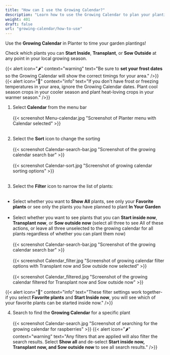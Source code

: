 ```yaml
---
title: "How can I use the Growing Calendar?"
description: "Learn how to use the Growing Calendar to plan your plantings"
weight: 401
draft: false
url: "growing-calendar/how-to-use"
---
```


Use the **Growing Calendar** in Planter to time your garden plantings!

Check which plants you can **Start Inside**, **Transplant**, or **Sow Outside** at any point in your local growing season.

{{< alert icon="🌶️" context="warning" text="Be sure to **set your frost dates** so the Growing Calendar will show the correct timings for your area." />}}
{{< alert icon="🌴" context="info" text="If you don't have frost or freezing temperatures in your area, ignore the Growing Calendar dates. Plant cool season crops in your cooler season and plant heat-loving crops in your warmer season." />}}

1. Select **Calendar** from the menu bar<br /><br />
{{< screenshot Menu-calendar.jpg "Screenshot of Planter menu with Calendar selected" >}}<br /><br />

2. Select the **Sort** icon to change the sorting<br /><br />
{{< screenshot Calendar-search-bar.jpg "Screenshot of the growing calendar search bar" >}}<br /><br />
{{< screenshot Calendar-sort.jpg "Screenshot of growing calendar sorting options" >}}<br /><br />

3. Select the **Filter** icon to narrow the list of plants:<br /><br />
- Select whether you want to **Show All** plants, see only your **Favorite plants** or see only the plants you have planned to plant **In Your Garden**<br /><br />
- Select whether you want to see plants that you can **Start inside now**, **Transplant now**, or **Sow outside now** (select all three to see All of these actions, or leave all three unselected to the growing calendar for all plants regardless of whether you can plant them now)<br /><br />
{{< screenshot Calendar-search-bar.jpg "Screenshot of the growing calendar search bar" >}}<br /><br />
{{< screenshot Calendar_filter.jpg "Screenshot of growing calendar filter options with Transplant now and Sow outside now selected" >}}<br /><br />
{{< screenshot Calendar_filtered.jpg "Screenshot of the growing calendar filtered for Transplant now and Sow outside now" >}}

{{< alert icon="🍐" context="info" text="These filter settings work together- if you select **Favorite plants** and **Start Inside now**, you will see which of your favorite plants can be started inside now." />}}

4. Search to find the **Growing Calendar** for a specific plant<br /><br />
{{< screenshot Calendar-search.jpg "Screenshot of searching for the growing calendar for raspberries" >}}
{{< alert icon="🌶️" context="warning" text="Any filters that are applied will also filter the search results. Select **Show all** and de-select **Start inside now, Transplant now, and Sow outside now** to see all search results." />}}
